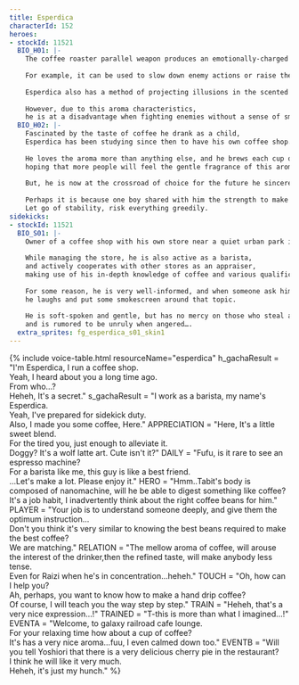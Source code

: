 ```yaml
---
title: Esperdica
characterId: 152
heroes:
- stockId: 11521
  BIO_H01: |-
    The coffee roaster parallel weapon produces an emotionally-charged aroma that affects the behavior of the person who smells it.
    
    For example, it can be used to slow down enemy actions or raise the morale of allies by filling the air with a fragrance.
    
    Esperdica also has a method of projecting illusions in the scented smoke and attacking with his well-trained body techniques.
    
    However, due to this aroma characteristics, 
    he is at a disadvantage when fighting enemies without a sense of smell or in windy locations.
  BIO_H02: |-
    Fascinated by the taste of coffee he drank as a child, 
    Esperdica has been studying since then to have his own coffee shop.
    
    He loves the aroma more than anything else, and he brews each cup of coffee with great care, 
    hoping that more people will feel the gentle fragrance of this aroma.
    
    But, he is now at the crossroad of choice for the future he sincerely wish for,
    
    Perhaps it is because one boy shared with him the strength to make decisions, 
    Let go of stability, risk everything greedily.
sidekicks:
- stockId: 11521
  BIO_S01: |-
    Owner of a coffee shop with his own store near a quiet urban park in the suburbs of Orient City.
    
    While managing the store, he is also active as a barista, 
    and actively cooperates with other stores as an appraiser, 
    making use of his in-depth knowledge of coffee and various qualifications.
    
    For some reason, he is very well-informed, and when someone ask him why, 
    he laughs and put some smokescreen around that topic.
    
    He is soft-spoken and gentle, but has no mercy on those who steal away his peaceful moments,
    and is rumored to be unruly when angered….
  extra_sprites: fg_esperdica_s01_skin1
---
```


{% include voice-table.html resourceName="esperdica"
h_gachaResult = "I'm Esperdica, I run a coffee shop.<br>Yeah, I heard about you a long time ago.<br>From who…?<br>Heheh, It's a secret."
s_gachaResult = "I work as a barista, my name's Esperdica.<br>Yeah, I've prepared for sidekick duty.<br>Also, I made you some coffee, Here."
APPRECIATION = "Here, It's a little sweet blend.<br>For the tired you, just enough to alleviate it.<br>Doggy? It's a wolf latte art. Cute isn't it?"
DAILY = "Fufu, is it rare to see an espresso machine?<br>For a barista like me, this guy is like a best friend.<br>…Let's make a lot. Please enjoy it."
HERO = "Hmm..Tabit's body is composed of nanomachine, will he be able to digest something like coffee?<br>It's a job habit, I inadvertently think about the right coffee beans for him."
PLAYER = "Your job is to understand someone deeply, and give them the optimum instruction…<br>Don't you think it's very similar to knowing the best beans required to make the best coffee?<br>We are matching."
RELATION = "The mellow aroma of coffee, will arouse the interest of the drinker,then the refined taste, will make anybody less tense.<br>Even for Raizi when he's in concentration…heheh."
TOUCH = "Oh, how can I help you?<br>Ah, perhaps, you want to know how to make a hand drip coffee?<br>Of course, I will teach you the way step by step."
TRAIN = "Heheh, that's a very nice expression…!"
TRAINED = "T-this is more than what I imagined…!"
EVENTA = "Welcome, to galaxy railroad cafe lounge.<br>For your relaxing time how about a cup of coffee?<br>It's has a very nice aroma…fuu, I even calmed down too."
EVENTB = "Will you tell Yoshiori that there is a very delicious cherry pie in the restaurant?<br>I think he will like it very much.<br> Heheh, it's just my hunch."
%}
